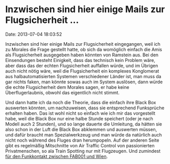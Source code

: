 Inzwischen sind hier einige Mails zur Flugsicherheit \...
=========================================================

Date: 2013-07-04 18:03:52

Inzwischen sind hier einige Mails zur Flugsicherheit eingegangen, weil
ich zu Morales die Frage gestellt hatte, ob sich da womöglich einfach
die Amis als Flugsicherheit ausgegeben haben könnten von Ramstein aus.
Bei den Einsendungen besteht Einigkeit, dass das technisch kein Problem
wäre, aber dass das der echten Flugsicherheit auffallen würde, und im
Übrigen auch nicht nötig wäre, weil die Flugsicherheit ein komplexes
Konglomerat aus halbautomatisierten Systemen verschiedener Länder ist,
man muss da gar nichts faken, man könnte sowas auch im System auslösen,
dann würde die echte Flugsicherheit dem Morales sagen, er habe keine
Überflugerlaubnis, obwohl das eigentlich nicht stimmt.

Und dann hatte ich da noch die Theorie, dass die einfach ihre Black Box
auswerten könnten, um nachzuweisen, dass sie entsprechend Funksprüche
erhalten haben. Das ist wohl nicht so einfach wie ich mir das
vorgestellt habe, weil die Black Box nur eine halbe Stunde speichert
(oder je nach Modell auch 2 Stunden), und so lange dauerte die
Umleitung, da hätten sie also schon in der Luft die Black Box abklemmen
und auswerten müssen, und dafür braucht man Spezialwerkzeug und man
würde da natürlich auch nicht noch während des Fluges dran herumpopeln.
Auf der anderen Seite gibt es regelmäßig Mitschnitte von Air Traffic
Control von passionierten Privatmenschen, so ala Train Spotting nur mit
Flugzeugen. Und zumindest [für den Funkkontakt zwischen FAB001 und
Wien](http://blog.lix.cc/2013/07/03/fab001-inbound-loww/).
